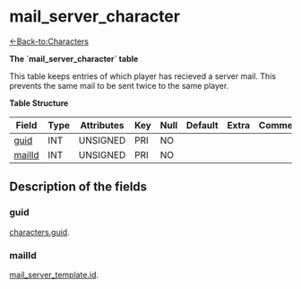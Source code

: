 # mail_server_character

[<-Back-to:Characters](database-characters)

**The \`mail_server_character\` table**

This table keeps entries of which player has recieved a server mail. This prevents the same mail to be sent twice to the same player.

**Table Structure**

| Field       | Type | Attributes | Key | Null | Default | Extra | Comment |
| ----------- | ---- | ---------- | --- | ---- | ------- | ----- | ------- |
| [guid][1]   | INT  | UNSIGNED   | PRI | NO   |         |       |         |
| [mailId][2] | INT  | UNSIGNED   | PRI | NO   |         |       |         |

[1]: #guid
[2]: #mailId

## Description of the fields

### guid

[characters.guid](characters#guid).

### mailId

[mail_server_template.id](mail_server_template#guid).
